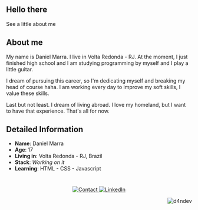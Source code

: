 ## Hello there   

See a little about me


## About me

My name is Daniel Marra. I live in Volta Redonda - RJ. 
At the moment, I just finished high school and I am studying programming by myself and I play a little guitar.

I dream of pursuing this career, so I'm dedicating myself and breaking my head of course haha.
I am working every day to improve my soft skills, I value these skills.

Last but not least. I dream of living abroad. I love my homeland, but I want to have that experience. 
That's all for now.


##  Detailed Information

* **Name**: Daniel Marra 
* **Age**: 17 
* **Living in**: Volta Redonda - RJ, Brazil 
* **Stack**: *Working on it*
* **Learning**: HTML - CSS - Javascript

 #
  
 <p align="center">
 
   <!-- Gmail -->
   <a target="_blank" href="mailto:heydanieldev@gmail.com">
 <img alt="Contact" src="https://img.shields.io/badge/-Gmail-c14438?style=flat-square&logo=Gmail&logoColor=white">
  </a>
  
   <!-- LinkedIn -->
  <a target="_blank" href="https://www.linkedin.com/in/danielmarra/">
    <img alt="LinkedIn" src="https://img.shields.io/badge/-LinkedIn-black?style=flat-square&logo=Linkedin&logoColor=blue">
  </a>
   
  <p align="right"> <img src="https://komarev.com/ghpvc/?username=d4ndev" alt="d4ndev" /> </p>

 


